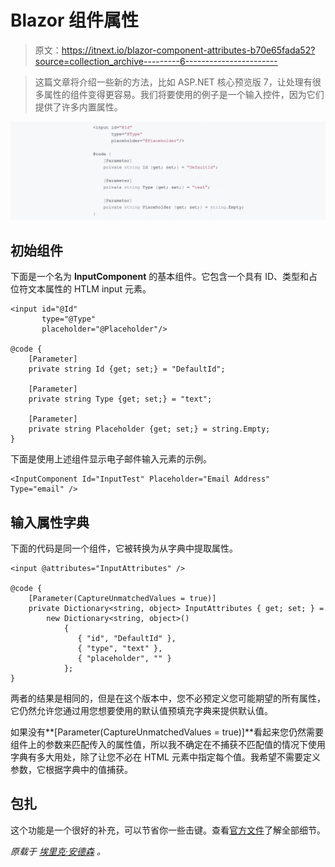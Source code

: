 # Blazor 组件属性

> 原文：<https://itnext.io/blazor-component-attributes-b70e65fada52?source=collection_archive---------6----------------------->

> 这篇文章将介绍一些新的方法，比如 ASP.NET 核心预览版 7，让处理有很多属性的组件变得更容易。我们将要使用的例子是一个输入控件，因为它们提供了许多内置属性。

![](img/ade7a197cb910aa5e336b66cfb12b9e5.png)

## 初始组件

下面是一个名为 **InputComponent** 的基本组件。它包含一个具有 ID、类型和占位符文本属性的 HTLM input 元素。

```
<input id="@Id"
       type="@Type"
       placeholder="@Placeholder"/>

@code {
    [Parameter]
    private string Id {get; set;} = "DefaultId";

    [Parameter]
    private string Type {get; set;} = "text";

    [Parameter]
    private string Placeholder {get; set;} = string.Empty;
}
```

下面是使用上述组件显示电子邮件输入元素的示例。

```
<InputComponent Id="InputTest" Placeholder="Email Address" Type="email" />
```

## 输入属性字典

下面的代码是同一个组件，它被转换为从字典中提取属性。

```
<input @attributes="InputAttributes" />

@code {
    [Parameter(CaptureUnmatchedValues = true)]
    private Dictionary<string, object> InputAttributes { get; set; } =
        new Dictionary<string, object>() 
            {
               { "id", "DefaultId" },
               { "type", "text" },
               { "placeholder", "" }
            };
}
```

两者的结果是相同的，但是在这个版本中，您不必预定义您可能期望的所有属性，它仍然允许您通过用您想要使用的默认值预填充字典来提供默认值。

如果没有**[Parameter(CaptureUnmatchedValues = true)]**看起来您仍然需要组件上的参数来匹配传入的属性值，所以我不确定在不捕获不匹配值的情况下使用字典有多大用处，除了让您不必在 HTML 元素中指定每个值。我希望不需要定义参数，它根据字典中的值捕获。

## 包扎

这个功能是一个很好的补充，可以节省你一些击键。查看[官方文件](https://docs.microsoft.com/en-us/aspnet/core/blazor/components?view=aspnetcore-3.0#attribute-splatting-and-arbitrary-parameters)了解全部细节。

*原载于* [*埃里克·安德森*](https://elanderson.net/2019/09/blazor-component-attributes/) *。*